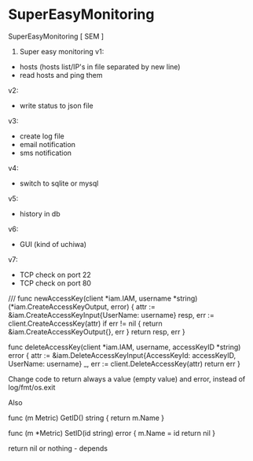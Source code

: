 # SuperEasyMonitoring

SuperEasyMonitoring [ SEM ]

 1. Super easy monitoring
 v1:
 - hosts (hosts list/IP's in file separated by new line)
 - read hosts and ping them

 v2:
 - write status to json file

 v3:
 - create log file
 - email notification
 - sms notification

 v4:
 - switch to sqlite or mysql

 v5:
 - history in db

 v6:
 - GUI (kind of uchiwa)

 v7:
 - TCP check on port 22
 - TCP check on port 80



///
func newAccessKey(client *iam.IAM, username *string) (*iam.CreateAccessKeyOutput, error) {
	attr := &iam.CreateAccessKeyInput{UserName: username}
	resp, err := client.CreateAccessKey(attr)
	if err != nil {
		return &iam.CreateAccessKeyOutput{}, err
	}
	return resp, err
}

func deleteAccessKey(client *iam.IAM, username, accessKeyID *string) error {
	attr := &iam.DeleteAccessKeyInput{AccessKeyId: accessKeyID, UserName: username}
	_, err := client.DeleteAccessKey(attr)
	return err
}

Change code to return always a value (empty value) and error, instead of log/fmt/os.exit



Also

func (m Metric) GetID() string {
	return m.Name
}

func (m *Metric) SetID(id string) error {
	m.Name = id
	return nil
}

return nil or nothing - depends





